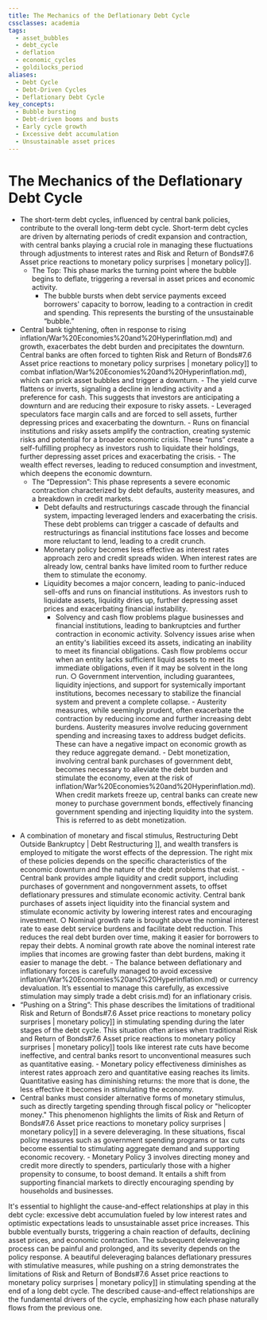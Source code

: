 ```yaml
---
title: The Mechanics of the Deflationary Debt Cycle
cssclasses: academia
tags:
  - asset_bubbles
  - debt_cycle
  - deflation
  - economic_cycles
  - goldilocks_period
aliases:
  - Debt Cycle
  - Debt-Driven Cycles
  - Deflationary Debt Cycle
key_concepts:
  - Bubble bursting
  - Debt-driven booms and busts
  - Early cycle growth
  - Excessive debt accumulation
  - Unsustainable asset prices
---
```


# The Mechanics of the Deflationary Debt Cycle

[^1]: **The Mechanics of the Deflationary Debt Cycle:** This section explores the Forecasting) | cyclical]] nature of debt-driven booms and busts,  examining the cause-and-effect relationships that propel each phase. The Forecasting) | cyclical]] nature of these phases explains why they are predictable and why recognizing them and acting accordingly is critical to navigating them successfully.

	- The Early Part of the Cycle (Goldilocks Period): This phase represents a period of balanced growth where debt levels are manageable and contribute to productive activities.
		- Debt growth is in line with income growth,  fostering sustainable economic expansion and healthy financial conditions.
		- Borrowed funds are primarily used for investments that enhance productivity and generate income,  supporting debt servicing.
		- Low debt burdens and strong balance sheets provide ample capacity for leveraging by the private sector,  government,  and banks.
		- A balanced state prevails,  with debt growth,  economic growth,  and inflation/War%20Economies%20and%20Hyperinflation.md) within reasonable ranges,  creating a favorable environment for businesses and investors.
		- This "Goldilocks" period sets the stage for the subsequent phases of the debt cycle.
	- The Bubble: This phase is characterized by excessive debt accumulation,  leading to unsustainable asset price increases and economic imbalances. During this phase,  economic growth is increasingly debt-fueled rather than productivity-driven. This dynamic makes the economy progressively more fragile.
		- Debt grows faster than income,  fueled by rising asset prices,  collateral values,  and optimistic lending practices. This divergence between debt and income is what makes the “bubble” unsustainable.
		- Accelerating asset returns and economic growth reinforce the cycle,  encouraging further borrowing and spending. This creates the self-reinforcing dynamic that is typical of asset bubbles.
		- Lenders expand credit based on inflated projections of income,  net worth,  and asset values. These assumptions will later prove to be overly optimistic,  leading to losses for lenders and borrowers once reality sets in.
			- The wealth effect,  driven by rising asset prices,  encourages increased consumption and investment. This “wealth effect” is illusory since the wealth is built on the foundation of unsustainable debt levels.
			- The bubble is often facilitated by government guarantees or implicit backstops that encourage reckless lending practices. Implicit and explicit government guarantees create moral hazard and lead to excessive risk-taking by both borrowers and lenders.
				○ New lending vehicles and financial engineering further amplify the bubble.
		- Debt burdens rise relative to the money supply and debtors' income,  creating a vulnerability to economic shocks and monetary tightening. When the debt burden becomes too high,  the “bubble” is destined to pop. Monetary policy often exacerbates the bubble rather than mitigating it because central banks primarily focus on inflation/War%20Economies%20and%20Hyperinflation.md) and growth,  neglecting the systemic risks posed by excessive debt accumulation.
- The short-term debt cycles,  influenced by central bank policies,  contribute to the overall long-term debt cycle. Short-term debt cycles are driven by alternating periods of credit expansion and contraction,  with central banks playing a crucial role in managing these fluctuations through adjustments to interest rates and Risk and Return of Bonds#7.6 Asset price reactions to monetary policy surprises | monetary policy]].
	- The Top: This phase marks the turning point where the bubble begins to deflate,  triggering a reversal in asset prices and economic activity.
		- The bubble bursts when debt service payments exceed borrowers' capacity to borrow,  leading to a contraction in credit and spending. This represents the bursting of the unsustainable “bubble.”
- Central bank tightening,  often in response to rising inflation/War%20Economies%20and%20Hyperinflation.md) and growth,  exacerbates the debt burden and precipitates the downturn. Central banks are often forced to tighten Risk and Return of Bonds#7.6 Asset price reactions to monetary policy surprises | monetary policy]] to combat inflation/War%20Economies%20and%20Hyperinflation.md),  which can prick asset bubbles and trigger a downturn.
		- The yield curve flattens or inverts,  signaling a decline in lending activity and a preference for cash. This suggests that investors are anticipating a downturn and are reducing their exposure to risky assets.
		- Leveraged speculators face margin calls and are forced to sell assets,  further depressing prices and exacerbating the downturn.
			- Runs on financial institutions and risky assets amplify the contraction,  creating systemic risks and potential for a broader economic crisis. These “runs” create a self-fulfilling prophecy as investors rush to liquidate their holdings,  further depressing asset prices and exacerbating the crisis.
			- The wealth effect reverses,  leading to reduced consumption and investment,  which deepens the economic downturn.
	- The “Depression”: This phase represents a severe economic contraction characterized by debt defaults,  austerity measures,  and a breakdown in credit markets.
		- Debt defaults and restructurings cascade through the financial system,  impacting leveraged lenders and exacerbating the crisis. These debt problems can trigger a cascade of defaults and restructurings as financial institutions face losses and become more reluctant to lend,  leading to a credit crunch.
		- Monetary policy becomes less effective as interest rates approach zero and credit spreads widen. When interest rates are already low,  central banks have limited room to further reduce them to stimulate the economy.
		- Liquidity becomes a major concern,  leading to panic-induced sell-offs and runs on financial institutions. As investors rush to liquidate assets,  liquidity dries up,  further depressing asset prices and exacerbating financial instability.
			- Solvency and cash flow problems plague businesses and financial institutions,  leading to bankruptcies and further contraction in economic activity. Solvency issues arise when an entity's liabilities exceed its assets,  indicating an inability to meet its financial obligations. Cash flow problems occur when an entity lacks sufficient liquid assets to meet its immediate obligations,  even if it may be solvent in the long run.
				○ Government intervention,  including guarantees,  liquidity injections,  and support for systemically important institutions,  becomes necessary to stabilize the financial system and prevent a complete collapse.
					- Austerity measures,  while seemingly prudent,  often exacerbate the contraction by reducing income and further increasing debt burdens. Austerity measures involve reducing government spending and increasing taxes to address budget deficits. These can have a negative impact on economic growth as they reduce aggregate demand.
						- Debt monetization,  involving central bank purchases of government debt,  becomes necessary to alleviate the debt burden and stimulate the economy,  even at the risk of inflation/War%20Economies%20and%20Hyperinflation.md). When credit markets freeze up,  central banks can create new money to purchase government bonds,  effectively financing government spending and injecting liquidity into the system. This is referred to as debt monetization.

[^1]: **Managing the Deleveraging and Path to Recovery:** This section discusses strategies for mitigating the effects of a depression and navigating the deleveraging process towards recovery. The effectiveness of these policies depends critically on how quickly and effectively policy makers implement them. Delays can worsen the situation and prolong the recovery period.

	- The “Beautiful Deleveraging”: This scenario represents a well-managed deleveraging process that balances deflationary and inflationary forces to achieve positive growth with declining debt burdens.
- A combination of monetary and fiscal stimulus,  Restructuring Debt Outside Bankruptcy | Debt Restructuring ]],  and wealth transfers is employed to mitigate the worst effects of the depression. The right mix of these policies depends on the specific characteristics of the economic downturn and the nature of the debt problems that exist.
			- Central bank provides ample liquidity and credit support,  including purchases of government and nongovernment assets,  to offset deflationary pressures and stimulate economic activity. Central bank purchases of assets inject liquidity into the financial system and stimulate economic activity by lowering interest rates and encouraging investment.
				○ Nominal growth rate is brought above the nominal interest rate to ease debt service burdens and facilitate debt reduction. This reduces the real debt burden over time,  making it easier for borrowers to repay their debts. A nominal growth rate above the nominal interest rate implies that incomes are growing faster than debt burdens,  making it easier to manage the debt.
					- The balance between deflationary and inflationary forces is carefully managed to avoid excessive inflation/War%20Economies%20and%20Hyperinflation.md) or currency devaluation. It’s essential to manage this carefully,  as excessive stimulation may simply trade a debt crisis.md) for an inflationary crisis.
- “Pushing on a String”: This phase describes the limitations of traditional Risk and Return of Bonds#7.6 Asset price reactions to monetary policy surprises | monetary policy]] in stimulating spending during the later stages of the debt cycle. This situation often arises when traditional Risk and Return of Bonds#7.6 Asset price reactions to monetary policy surprises | monetary policy]] tools like interest rate cuts have become ineffective,  and central banks resort to unconventional measures such as quantitative easing.
		- Monetary policy effectiveness diminishes as interest rates approach zero and quantitative easing reaches its limits. Quantitative easing has diminishing returns: the more that is done,  the less effective it becomes in stimulating the economy.
- Central banks must consider alternative forms of monetary stimulus,  such as directly targeting spending through fiscal policy or "helicopter money." This phenomenon highlights the limits of Risk and Return of Bonds#7.6 Asset price reactions to monetary policy surprises | monetary policy]] in a severe deleveraging. In these situations,  fiscal policy measures such as government spending programs or tax cuts become essential to stimulating aggregate demand and supporting economic recovery.
			- Monetary Policy 3 involves directing money and credit more directly to spenders,  particularly those with a higher propensity to consume,  to boost demand. It entails a shift from supporting financial markets to directly encouraging spending by households and businesses.

[^1]: **Normalization**: This final phase represents the return to a more balanced and sustainable economic environment after the deleveraging process. The economy and markets move away from the extremes of the bubble and the subsequent depression towards a more stable state.

	- Economic activity and capital formation gradually recover,  although the process can be slow and prolonged. It often takes several years for asset prices and economic activity to fully recover from a debt crisis.md). This slow process of normalization underscores the long-term impact of debt crises and the importance of sound economic policies to mitigate their effects and promote sustainable recovery.
	- Equity risk premiums remain elevated for an extended period,  reflecting investors' lingering concerns about the long-term risks associated with holding equities.

It's essential to highlight the cause-and-effect relationships at play in this debt cycle: excessive debt accumulation fueled by low interest rates and optimistic expectations leads to unsustainable asset price increases. This bubble eventually bursts,  triggering a chain reaction of defaults,  declining asset prices,  and economic contraction. The subsequent deleveraging process can be painful and prolonged,  and its severity depends on the policy response. A beautiful deleveraging balances deflationary pressures with stimulative measures,  while pushing on a string demonstrates the limitations of Risk and Return of Bonds#7.6 Asset price reactions to monetary policy surprises | monetary policy]] in stimulating spending at the end of a long debt cycle. The described cause-and-effect relationships are the fundamental drivers of the cycle,  emphasizing how each phase naturally flows from the previous one.
